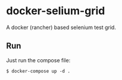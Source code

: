 # docker-selium-grid
A docker (rancher) based selenium test grid.

## Run

Just run the compose file:

```
$ docker-compose up -d .
```
